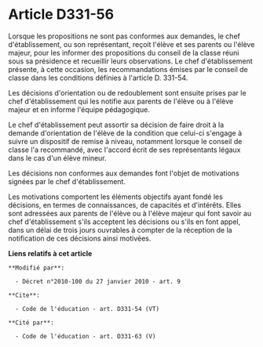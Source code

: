 # Article D331-56

Lorsque les propositions ne sont pas conformes aux demandes, le chef d'établissement, ou son représentant, reçoit l'élève et
ses parents ou l'élève majeur, pour les informer des propositions du conseil de la classe réuni sous sa présidence et
recueillir leurs observations. Le chef d'établissement présente, à cette occasion, les recommandations émises par le conseil
de classe dans les conditions définies à l'article D. 331-54. 

Les décisions d'orientation ou de redoublement sont ensuite prises par le chef d'établissement qui les notifie aux parents de
l'élève ou à l'élève majeur et en informe l'équipe pédagogique. 

Le chef d'établissement peut assortir sa décision de faire droit à la demande d'orientation de l'élève de la condition que
celui-ci s'engage à suivre un dispositif de remise à niveau, notamment lorsque le conseil de classe l'a recommandé, avec
l'accord écrit de ses représentants légaux dans le cas d'un élève mineur. 

Les décisions non conformes aux demandes font l'objet de motivations signées par le chef d'établissement. 

Les motivations comportent les éléments objectifs ayant fondé les décisions, en termes de connaissances, de capacités et
d'intérêts. Elles sont adressées aux parents de l'élève ou à l'élève majeur qui font savoir au chef d'établissement s'ils
acceptent les décisions ou s'ils en font appel, dans un délai de trois jours ouvrables à compter de la réception de la
notification de ces décisions ainsi motivées.

**Liens relatifs à cet article**

	**Modifié par**:

	  - Décret n°2010-100 du 27 janvier 2010 - art. 9

	**Cite**:

	  - Code de l'éducation - art. D331-54 (VT)

	**Cité par**:

	  - Code de l'éducation - art. D331-63 (V)
